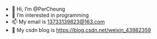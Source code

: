- 👋 Hi, I’m @PerCheung
- 👀 I’m interested in programming
- 📫 My email is 13733139823@163.com
- 🔗 My csdn blog is https://blog.csdn.net/weixin_43982359

<!---
PerCheung/PerCheung is a ✨ special ✨ repository because its `README.md` (this file) appears on your GitHub profile.
You can click the Preview link to take a look at your changes.
--->
